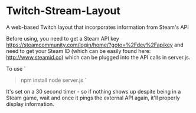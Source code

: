 # Twitch-Stream-Layout
A web-based Twitch layout that incorporates information from Steam's API

Before using, you need to get a Steam API key <https://steamcommunity.com/login/home/?goto=%2Fdev%2Fapikey> and need to get your Steam ID (which can be easily found here: <http://www.steamid.co>) which can be plugged into the API calls in server.js.

To use 
`
  >npm install
  >node server.js
`

It's set on a 30 second timer - so if nothing shows up despite being in a Steam game, wait and once it pings the external API again, it'll properly display information.
